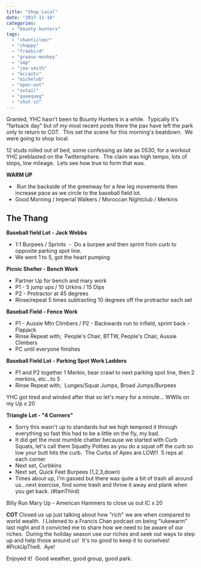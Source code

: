 ```yaml
---
title: "Shop Local"
date: "2017-11-16"
categories: 
  - "bounty-hunters"
tags: 
  - "chanticleer"
  - "chappy"
  - "freebird"
  - "grease-monkey"
  - "imp"
  - "joe-smith"
  - "mccants"
  - "michelob"
  - "open-out"
  - "oxtail"
  - "queequeg"
  - "shut-in"
---
```


Granted, YHC hasn't been to Bounty Hunters in a while.  Typically it's "fartsack day" but of _my_ most recent posts there the pax have left the park only to return to COT.  This set the scene for this morning's beatdown.  We were going to shop local.

12 studs rolled out of bed, some confessing as late as 0530, for a workout YHC preblasted on the Twittersphere.  The claim was high tempo, lots of stops, low mileage.  Lets see how true to form that was.

**WARM UP**

-  Run the backside of the greenway for a few leg movements then increase pace as we circle to the baseball field lot.
- Good Morning / Imperial Walkers / Moroccan Nightclub / Merkins

## The Thang

**Baseball field Lot - Jack Webbs**

- 1:1 Burpees / Sprints  -  Do a burpee and then sprint from curb to opposite parking spot line.
- We went 1 to 5, got the heart pumping

**Picnic Shelter - Bench Work**

- Partner Up for bench and mary work
- P1 - 5 jump ups / 10 Urkins / 15 Dips
- P2 - Protractor at 45 degrees
- Rinse/repeat 5 times subtracting 10 degrees off the protractor each set

**Baseball Field - Fence Work**

- P1 - Aussie Mtn Climbers / P2 - Backwards run to infield, sprint back - Flapjack
- Rinse Repeat with;  People's Chair, BTTW, People's Chair, Aussie Climbers
- PC until everyone finishes

**Baseball Field Lot - Parking Spot Work Ladders**

- P1 and P2 together 1 Merkin, bear crawl to next parking spot line, then 2 merkins, etc...to 5
- Rinse Repeat with;  Lunges/Squat Jumps, Broad Jumps/Burpees

YHC got tired and winded after that so let's mary for a minute... WWIIs on my Up x 20

**Triangle Lot - "4 Corners"**

- Sorry this wasn't up to standards but we high tempoed it through everything so fast this had to be a little on the fly, my bad.
- It did get the most mumble chatter because we started with Curb Squats, let's call them Squatty Potties as you do a squat off the curb so low your butt hits the curb.  The Curbs of Apex are LOW!!  5 reps at each corner
- Next set, Curbkins
- Next set, Quick Feet Burpees (1,2,3,down)
- Times about up, I'm gassed but there was quite a bit of trash all around us...next exercise, find some trash and throw it away and plank when you get back. (#IamThird)

Billy Run Mary Up - American Hammers to close us out IC x 20

**COT** Closed us up just talking about how "rich" we are when compared to world wealth.  I Listened to a Francis Chan podcast on being "lukewarm" last night and it convicted me to share how we need to be aware of our riches.  During the holiday season use our riches and seek out ways to step up and help those around us!  It's no good to keep it to ourselves!  #PickUpThe6.  Aye!

Enjoyed it!  Good weather, good group, good park.
